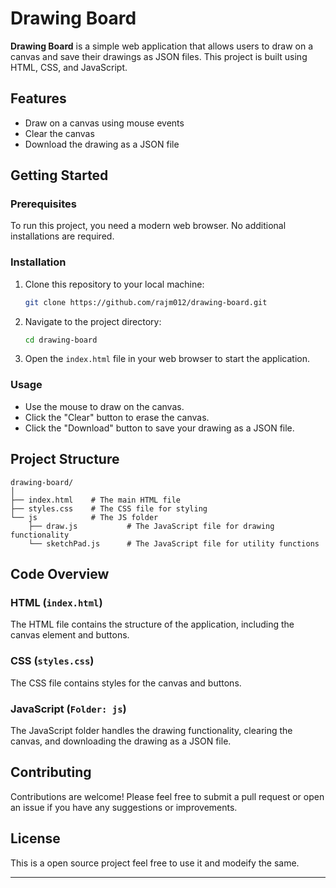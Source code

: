 # Drawing Board

**Drawing Board** is a simple web application that allows users to draw on a canvas and save their drawings as JSON files. This project is built using HTML, CSS, and JavaScript.

## Features

- Draw on a canvas using mouse events
- Clear the canvas
- Download the drawing as a JSON file

## Getting Started

### Prerequisites

To run this project, you need a modern web browser. No additional installations are required.

### Installation

1. Clone this repository to your local machine:
    ```sh
    git clone https://github.com/rajm012/drawing-board.git
    ```
2. Navigate to the project directory:
    ```sh
    cd drawing-board
    ```
3. Open the `index.html` file in your web browser to start the application.

### Usage

- Use the mouse to draw on the canvas.
- Click the "Clear" button to erase the canvas.
- Click the "Download" button to save your drawing as a JSON file.

## Project Structure

```
drawing-board/
│
├── index.html    # The main HTML file
├── styles.css    # The CSS file for styling
└── js            # The JS folder
    ├── draw.js           # The JavaScript file for drawing functionality
    └── sketchPad.js      # The JavaScript file for utility functions
```

## Code Overview

### HTML (`index.html`)

The HTML file contains the structure of the application, including the canvas element and buttons.

### CSS (`styles.css`)

The CSS file contains styles for the canvas and buttons.


### JavaScript (`Folder: js`)

The JavaScript folder handles the drawing functionality, clearing the canvas, and downloading the drawing as a JSON file.


## Contributing

Contributions are welcome! Please feel free to submit a pull request or open an issue if you have any suggestions or improvements.

## License

This is a open source project feel free to use it and modeify the same.

----